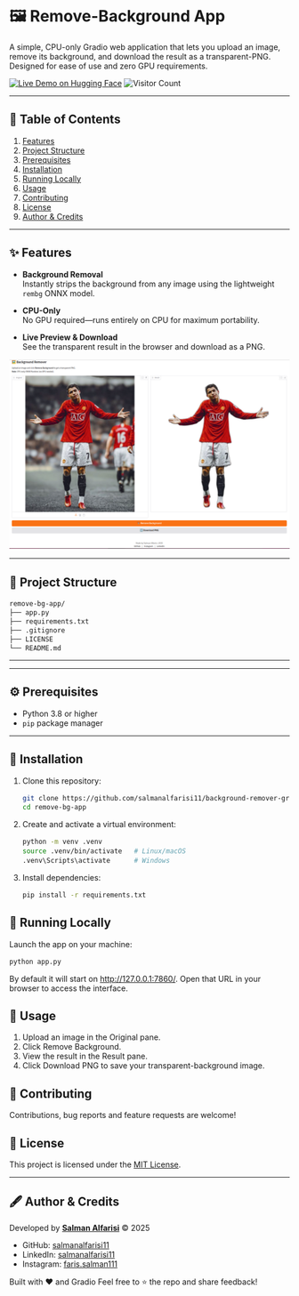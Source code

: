 # 🖼️ Remove-Background App

A simple, CPU-only Gradio web application that lets you upload an image, remove its background, and download the result as a transparent-PNG. Designed for ease of use and zero GPU requirements.

[![Live Demo on Hugging Face](https://img.shields.io/badge/Live%20Demo-Hugging%20Face-orange?style=for-the-badge&logo=huggingface)](https://huggingface.co/spaces/salman555/Background-Remover)
![Visitor Count](https://profile-counter.glitch.me/salmanalfarisi11/count.svg)


---

## 📑 Table of Contents

1. [Features](#features)  
2. [Project Structure](#project-structure)  
3. [Prerequisites](#prerequisites)  
4. [Installation](#installation)  
5. [Running Locally](#running-locally)  
6. [Usage](#usage)  
7. [Contributing](#contributing)  
8. [License](#license)  
9. [Author & Credits](#author--credits)  

---

## ✨ Features

- **Background Removal**  
  Instantly strips the background from any image using the lightweight `rembg` ONNX model.

- **CPU-Only**  
  No GPU required—runs entirely on CPU for maximum portability.

- **Live Preview & Download**  
  See the transparent result in the browser and download as a PNG.

<p align="center">
  <img src="demo.png" alt="Demo Screenshot" width="600">
</p>

---

## 📁 Project Structure

```
remove-bg-app/
├── app.py
├── requirements.txt
├── .gitignore
├── LICENSE
└── README.md
```

---


---

## ⚙️ Prerequisites

- Python 3.8 or higher  
- `pip` package manager  

---

## 🔧 Installation

1. Clone this repository:

   ```bash
   git clone https://github.com/salmanalfarisi11/background-remover-gradio.git
   cd remove-bg-app
   ```

2. Create and activate a virtual environment:

   ```bash
   python -m venv .venv
   source .venv/bin/activate   # Linux/macOS
   .venv\Scripts\activate      # Windows
   ```

3. Install dependencies:

   ```bash
   pip install -r requirements.txt
   ```

## 🚀 Running Locally

Launch the app on your machine:
   ```bash
   python app.py
   ```
By default it will start on http://127.0.0.1:7860/. Open that URL in your browser to access the interface.

## 🎯 Usage

1. Upload an image in the Original pane.
2. Click Remove Background.
3. View the result in the Result pane.
4. Click Download PNG to save your transparent-background image.

## 🤝 Contributing
Contributions, bug reports and feature requests are welcome!

## 📄 License

This project is licensed under the [MIT License](LICENSE).

---

## 🖋️ Author & Credits

Developed by **[Salman Alfarisi](https://github.com/salmanalfarisi11)** © 2025  
- GitHub: [salmanalfarisi11](https://github.com/salmanalfarisi11)  
- LinkedIn: [salmanalfarisi11](https://linkedin.com/in/salmanalfarisi11)  
- Instagram: [faris.salman111](https://instagram.com/faris.salman111)  

Built with ❤️ and Gradio
Feel free to ⭐ the repo and share feedback!

